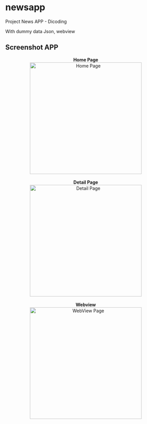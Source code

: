 # newsapp

Project News APP - Dicoding

With dummy data Json, webview

## Screenshot APP


<p align="center">
  <b> Home Page </b> <br>
  <img src="https://user-images.githubusercontent.com/69846838/145661674-656f05b3-fac5-42da-b68e-3ba7ad3d638b.png" width="350" title="Home Page">
  </br> </br>
  <b> Detail Page </b><br>
  <img src="https://user-images.githubusercontent.com/69846838/145661702-af06775f-ff0e-4850-b033-526689004298.png" width="350" alt="Detail Page">
  </br> </br>
  <b> Webview </b><br>
  <img src="https://user-images.githubusercontent.com/69846838/145684561-f5f8720f-ff2d-4b23-ac05-6aa92692a1b8.png" width="350" alt="WebView Page">
</p>

